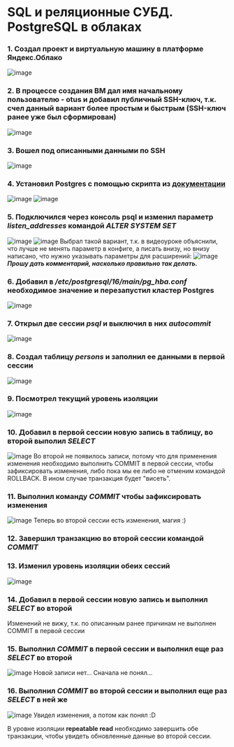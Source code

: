 # SQL и реляционные СУБД. PostgreSQL в облаках 
### **1. Создал проект и виртуальную машину в платформе Яндекс.Облако**
![image](https://github.com/rus-99-pk/otus_edu/assets/93255418/a426c6fc-6019-4426-bbc3-930378687c7b)
### **2. В процессе создания ВМ дал имя начальному пользователю - otus и добавил публичный SSH-ключ, т.к. счел данный вариант более простым и быстрым (SSH-ключ ранее уже был сформирован)**
![image](https://github.com/rus-99-pk/otus_edu/assets/93255418/6e7ed285-f063-462d-b516-fcbae5f2f37c)
### **3. Вошел под описанными данными по SSH**
![image](https://github.com/rus-99-pk/otus_edu/assets/93255418/0aa666ba-585f-48e3-afad-d3edca5b0265)
### **4. Установил Postgres с помощью скрипта из [документации](https://www.postgresql.org/download/linux/ubuntu/)**
![image](https://github.com/rus-99-pk/otus_edu/assets/93255418/70d4f378-1b6f-4ddd-a44e-8c65734cdd43)
![image](https://github.com/rus-99-pk/otus_edu/assets/93255418/6ae30751-e5c9-42fa-9f97-4fec884e98ba)
###  5. Подключился через консоль psql и изменил параметр *listen_addresses* командой *ALTER SYSTEM SET*
![image](https://github.com/rus-99-pk/otus_edu/assets/93255418/331a0417-fefa-4be4-9f38-1c83d056a460)
![image](https://github.com/rus-99-pk/otus_edu/assets/93255418/6a8d5e14-e3ac-4cc5-825d-b4223505fc3c)
Выбрал такой вариант, т.к. в видеоуроке объяснили, что лучше не менять параметр в конфиге, а писать внизу, но внизу написано, что нужно указывать параметры для расширений:
![image](https://github.com/rus-99-pk/otus_edu/assets/93255418/fe273036-958a-417d-bbc5-57cb66b9297b)
***Прошу дать комментарий, насколько правильно так делать.***
###  6. Добавил в */etc/postgresql/16/main/pg_hba.conf* необходимое значение и перезапустил кластер Postgres
![image](https://github.com/rus-99-pk/otus_edu/assets/93255418/76fdabcd-b7dc-4cc4-b22f-eac9163e2119)
###  7. Открыл две сессии *psql* и выключил в них *autocommit*
![image](https://github.com/rus-99-pk/otus_edu/assets/93255418/f807f4c6-b22a-4cab-988b-c2573c568966)
###  8. Создал таблицу *persons* и заполнил ее данными в первой сессии
![image](https://github.com/rus-99-pk/otus_edu/assets/93255418/b79a80d2-ddce-4e92-806e-87915f69c36e)
###  9. Посмотрел текущий уровень изоляции
![image](https://github.com/rus-99-pk/otus_edu/assets/93255418/ae69e10a-915e-4bb4-b889-cdac3c71b65e)
###  10. Добавил в первой сессии новую запись в таблицу, во второй выполил *SELECT*
![image](https://github.com/rus-99-pk/otus_edu/assets/93255418/9ea46d1e-ee1b-4273-87f0-b5c43caa2f4e)
Во второй не появилось записи, потому что для применения изменения необходимо выполнить COMMIT в первой сессии, чтобы зафиксировать изменения, либо пока мы ее либо не отменим командой ROLLBACK. В ином случае транзакция будет "висеть".
### 11. Выполнил команду *COMMIT* чтобы зафиксировать изменения
![image](https://github.com/rus-99-pk/otus_edu/assets/93255418/c36b949c-34a5-4aa8-8c98-61c1e5cc98b7)
Теперь во второй сессии есть изменения, магия :)
### 12. Завершил транзакцию во второй сессии командой *COMMIT*
### 13. Изменил уровень изоляции обеих сессий
![image](https://github.com/rus-99-pk/otus_edu/assets/93255418/1eadf3f9-f017-4dc9-9b24-7868756e049e)
### 14. Добавил в первой сессии новую запись и выполнил *SELECT* во второй
Изменений не вижу, т.к. по описанным ранее причинам не выполнен COMMIT в первой сессии
### 15. Выполнил *COMMIT* в первой сессии и выполнил еще раз *SELECT* во второй
![image](https://github.com/rus-99-pk/otus_edu/assets/93255418/9cdc56ab-b631-43e5-bd26-9dccaf58530d)
Новой записи нет... Сначала не понял...
### 16. Выполнил *COMMIT* во второй сессии и выполнил еще раз *SELECT* в ней же
![image](https://github.com/rus-99-pk/otus_edu/assets/93255418/cfe0aa00-1786-4090-b7a3-830ffed81e8a)
Увидел изменения, а потом как понял :D

В уровне изоляции **repeatable read** необходимо завершить обе транзакции, чтобы увидеть обновленные данные во второй сессии.
